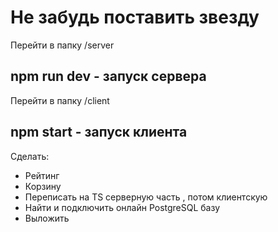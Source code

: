# Не забудь поставить звезду
Перейти в папку /server
## npm run dev - запуск сервера
Перейти в папку /client
## npm start - запуск клиента

Сделать:
- Рейтинг
- Корзину
- Переписать на TS серверную часть , потом клиентскую
- Найти и подключить онлайн PostgreSQL базу
- Выложить
